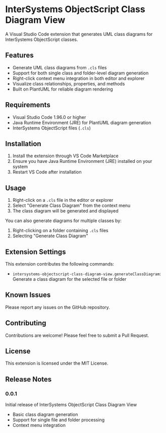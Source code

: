 # InterSystems ObjectScript Class Diagram View

A Visual Studio Code extension that generates UML class diagrams for InterSystems ObjectScript classes.

## Features

- Generate UML class diagrams from `.cls` files
- Support for both single class and folder-level diagram generation
- Right-click context menu integration in both editor and explorer
- Visualize class relationships, properties, and methods
- Built on PlantUML for reliable diagram rendering

## Requirements

- Visual Studio Code 1.96.0 or higher
- Java Runtime Environment (JRE) for PlantUML diagram generation
- InterSystems ObjectScript files (`.cls`)

## Installation

1. Install the extension through VS Code Marketplace
2. Ensure you have Java Runtime Environment (JRE) installed on your system
3. Restart VS Code after installation

## Usage

1. Right-click on a `.cls` file in the editor or explorer
2. Select "Generate Class Diagram" from the context menu
3. The class diagram will be generated and displayed

You can also generate diagrams for multiple classes by:
1. Right-clicking on a folder containing `.cls` files
2. Selecting "Generate Class Diagram"

## Extension Settings

This extension contributes the following commands:

* `intersystems-objectscript-class-diagram-view.generateClassDiagram`: Generate a class diagram for the selected file or folder

## Known Issues

Please report any issues on the GitHub repository.

## Contributing

Contributions are welcome! Please feel free to submit a Pull Request.

## License

This extension is licensed under the MIT License.

## Release Notes

### 0.0.1

Initial release of InterSystems ObjectScript Class Diagram View
- Basic class diagram generation
- Support for single file and folder processing
- Context menu integration
